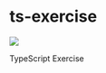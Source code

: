 # ts-exercise

![](https://github.com/takkyuuplayer/ts-exercise/workflows/CI/badge.svg)

TypeScript Exercise
